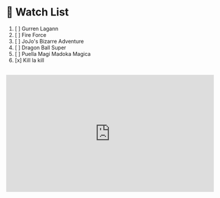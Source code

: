 # :100: Watch List

1. [ ] Gurren Lagann
2. [ ] Fire Force
3. [ ] JoJo's Bizarre Adventure
4. [ ] Dragon Ball Super
5. [ ] Puella Magi Madoka Magica
6. [x] Kill la kill

<br>
<iframe width="560" height="315" src="https://www.youtube.com/embed/oXkkMhCuCMg" frameborder="0" allow="accelerometer; autoplay; encrypted-media; gyroscope; picture-in-picture" allowfullscreen></iframe>